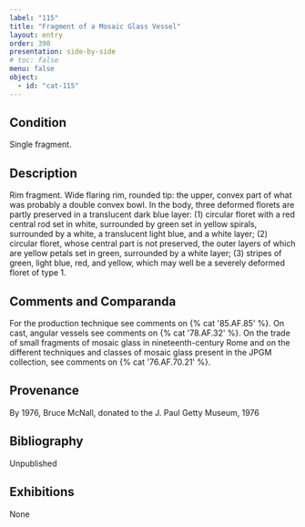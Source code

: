 ```yaml
---
label: "115"
title: "Fragment of a Mosaic Glass Vessel"
layout: entry
order: 390
presentation: side-by-side
# toc: false
menu: false
object:
  - id: "cat-115"
---
```


## Condition

Single fragment.

## Description

Rim fragment. Wide flaring rim, rounded tip: the upper, convex part of what was probably a double convex bowl. In the body, three deformed florets are partly preserved in a translucent dark blue layer: (1) circular floret with a red central rod set in white, surrounded by green set in yellow spirals, surrounded by a white, a translucent light blue, and a white layer; (2) circular floret, whose central part is not preserved, the outer layers of which are yellow petals set in green, surrounded by a white layer; (3) stripes of green, light blue, red, and yellow, which may well be a severely deformed floret of type 1.

## Comments and Comparanda

For the production technique see comments on {% cat '85.AF.85' %}. On cast, angular vessels see comments on {% cat '78.AF.32' %}. On the trade of small fragments of mosaic glass in nineteenth-century Rome and on the different techniques and classes of mosaic glass present in the JPGM collection, see comments on {% cat '76.AF.70.21' %}.

## Provenance

By 1976, Bruce McNall, donated to the J. Paul Getty Museum, 1976

## Bibliography

Unpublished

## Exhibitions

None
